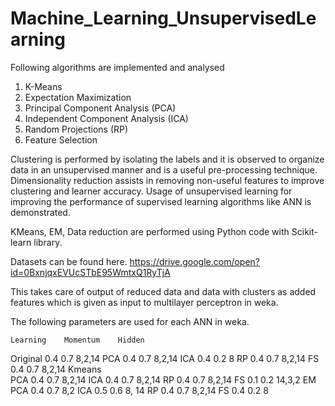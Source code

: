 # Machine_Learning_UnsupervisedLearning
Following algorithms are implemented and analysed
1. K-Means
2. Expectation Maximization
3. Principal Component Analysis (PCA)
4. Independent Component Analysis (ICA)
5. Random Projections (RP)
6. Feature Selection 

Clustering is performed by isolating the labels and it is observed to organize data in an unsupervised manner and is a useful pre-processing technique. Dimensionality reduction assists in removing non-useful features to improve clustering and learner accuracy. Usage of unsupervised learning for improving the performance of supervised learning algorithms like ANN is demonstrated.

KMeans, EM, Data reduction are performed using Python code with Scikit-learn library.

Datasets can be found here.
https://drive.google.com/open?id=0BxnjqxEVUcSTbE95WmtxQ1RyTjA

This takes care of output of reduced data and data with clusters as added features which is given as input to multilayer perceptron in weka.

The following parameters are used for each ANN in weka.

	Learning	Momentum	Hidden
Original	0.4	0.7	8,2,14
PCA	0.4	0.7	8,2,14
ICA	0.4	0.2	8
RP	0.4	0.7	8,2,14
FS	0.4	0.7	8,2,14
Kmeans			
PCA	0.4	0.7	8,2,14
ICA	0.4	0.7	8,2,14
RP	0.4	0.7	8,2,14
FS	0.1	0.2	14,3,2
EM			
PCA	0.4	0.7	8,2
ICA	0.5	0.6	8, 14
RP	0.4	0.7	8,2,14
FS	0.4	0.2	8

